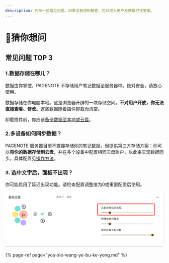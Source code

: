 ```yaml
---
description: 列举一些常见问题。如果没有得到解答，可以进入用户反馈群寻找答案。
---
```


# 🤔猜你想问

## 常见问题 TOP 3

### 1.数据存储在哪儿？

数据由你掌控，PAGENOTE 不存储用户笔记数据至服务器中。绝对安全，请放心使用。

数据存储在你电脑本地。这是浏览器开辟的一块存储空间，**不对用户开放，你无法直接查看、修改**。这些数据随着插件卸载而清空。

卸载插件前，你应该[备份数据至本地或云盘](https://pagenote.cn/me#/setting/data)。

### 2.多设备如何同步数据？ <a id="sync"></a>

PAGENOTE 服务器目前不直接存储你的笔记数据，但提供第三方存储方案：你可以**将你的数据存储到云盘**，并在多个设备中配置相同云盘账户，以此来实现数据同步。具体配置见[操作方法](https://www.yuque.com/u12000714/kf7fui/ug8yvn)。

### 3. 选中文字后，面板不出现？

你可能启用了延迟出现功能。请检查配置调整值为0或重置配置后使用。

![](../.gitbook/assets/image%20%2824%29.png)



{% page-ref page="you-xie-wang-ye-bu-ke-yong.md" %}



